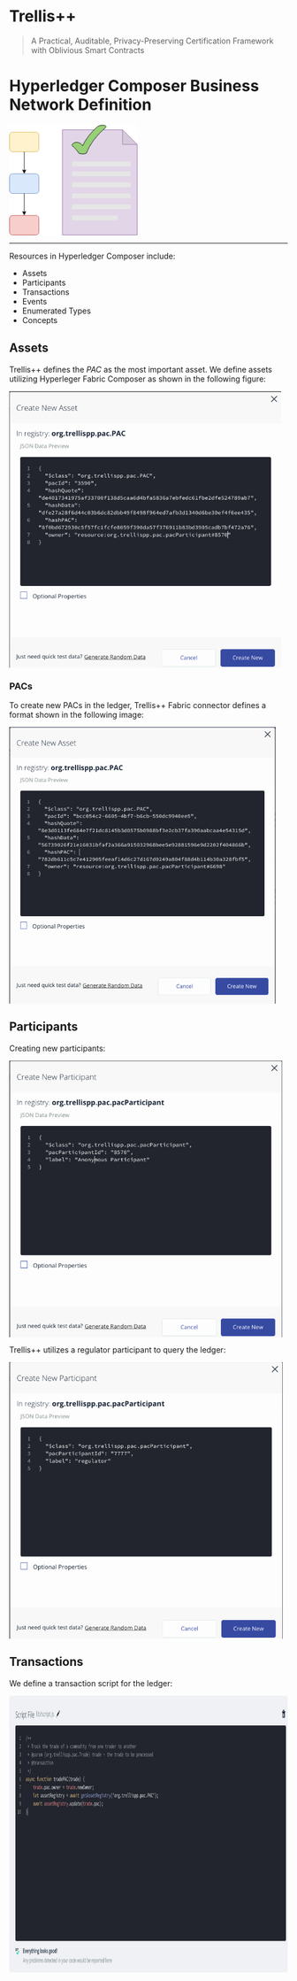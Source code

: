 # Trellis++
  >A Practical, Auditable, Privacy-Preserving Certification Framework with Oblivious Smart Contracts

# Hyperledger Composer Business Network Definition

<img height="200" src="https://raw.githubusercontent.com/maverick-zhn/trellisplusplus-blockchain-pac-business-network/master/assets/images/fabricOSC-logo.png" align="middle">

----------

Resources in Hyperledger Composer include:
* Assets
* Participants
* Transactions
* Events
* Enumerated Types
* Concepts


## Assets

Trellis++ defines the *PAC* as the most important asset. We define assets utilizing Hyperleger Fabric Composer as shown in the following figure:

<img height="500" src="https://raw.githubusercontent.com/maverick-zhn/trellisplusplus-blockchain-pac-business-network/master/assets/images/creatingNewAsset.png" align="middle">

### PACs

To create new PACs in the ledger, Trellis++ Fabric connector defines a format shown in the following image:

<img height="500" src="https://raw.githubusercontent.com/maverick-zhn/trellisplusplus-blockchain-pac-business-network/master/assets/images/creatingNewPAC.png" align="middle">

## Participants
Creating new participants:

<img height="500" src="https://raw.githubusercontent.com/maverick-zhn/trellisplusplus-blockchain-pac-business-network/master/assets/images/creatingNewParticipant.png" align="middle">

Trellis++ utilizes a regulator participant to query the ledger:

<img height="500" src="https://raw.githubusercontent.com/maverick-zhn/trellisplusplus-blockchain-pac-business-network/master/assets/images/definingParticipants-regulator.png" align="middle">


## Transactions
We define a transaction script for the ledger:

<img height="500" src="https://raw.githubusercontent.com/maverick-zhn/trellisplusplus-blockchain-pac-business-network/master/assets/images/transactionScript.png" align="middle">


 







